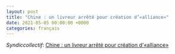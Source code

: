 ```yaml
---
layout: post
title: "Chine : un livreur arrêté pour création d’«alliance»"
date: 2021-05-05 00:00:00 +0000
categories: français
---
```


*Syndiccollectif*: [Chine : un livreur arrêté pour création d'«alliance»](https://syndicollectif.fr/chine-un-livreur-a-velo-arrete/)


